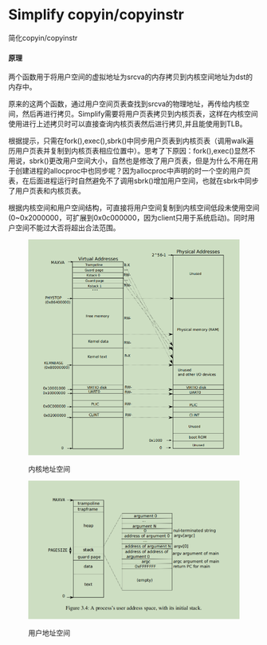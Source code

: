 # Simplify copyin/copyinstr

简化copyin/copyinstr

#### 原理

两个函数用于将用户空间的虚拟地址为srcva的内存拷贝到内核空间地址为dst的内存中。

原来的这两个函数，通过用户空间页表查找到srcva的物理地址，再传给内核空间，然后再进行拷贝。Simplify需要将用户页表拷贝到内核页表，这样在内核空间使用进行上述拷贝时可以直接查询内核页表然后进行拷贝,并且能使用到TLB。

根据提示，只需在fork(),exec(),sbrk()中同步用户页表到内核页表（调用walk遍历用户页表并复制到内核页表相应位置中）。思考了下原因：fork(),exec()显然不用说，sbrk()更改用户空间大小，自然也是修改了用户页表，但是为什么不用在用于创建进程的allocproc中也同步呢？因为allocproc中声明的时一个空的用户页表，在后面进程运行时自然避免不了调用sbrk()增加用户空间，也就在sbrk中同步了用户页表和内核页表。

根据内核空间和用户空间结构，可直接将用户空间复制到内核空间低段未使用空间(0\~0x2000000，可扩展到0x0c000000，因为client只用于系统启动)。同时用户空间不能过大否将超出合法范围。

<figure><img src="../.gitbook/assets/内核空间.png" alt=""><figcaption><p>内核地址空间</p></figcaption></figure>

<figure><img src="../.gitbook/assets/user_address_space.png" alt=""><figcaption><p>用户地址空间</p></figcaption></figure>
